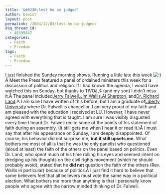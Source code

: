 ```yaml
---
title: '&#8230;lest he be judged'
author: bsoist
layout: post
permalink: /2004/12/03/lest-he-be-judged/
dsq_thread_id:
  - 48595847
categories:
  - Faith
  - Freedom
tags:
  - Faith
  - Freedom
---
```

I just finished the Sunday morning shows. Running a little late this week <img src='http://archive.whsjr.soistmann.com/oped/wp-includes/images/smilies/icon_smile.gif' alt=':)' class='wp-smiley' /> Â Meet the Press featured a panel of ordained ministers this week for a discussion of politics and religion. If I had known the agenda, I would have watched this on Sunday, but thanks to TiVOâ„¢ (and my son) I didn&#8217;t miss it.Â The panel included[Jerry Falwell][1],[Jim Wallis][2],[Al Sharpton][3], and[Dr. Richard Land][4].Â I am sure I have written of this before, but I am a graduate of[Liberty University][5] where Dr. Falwell is chancellor. I am very proud of my faith and am pleased with the education I received at LU. However, I have never agreed with everything that is taught. I am sure I was visibly disgusted every time I heard Dr. Falwell recite some of the points of his statement of faith during an assembly. (It still gets me when I hear it or read it.)Â I must say that after his appearance on Sunday, I am deeply disappointed. Of course, his behavior did not surprise me, **but it still upsets me.** What bothers me most of all is that he was the only panelist who questioned (aloud at least) the faith of the others on the panel based on politics. Even Dr. Land, who spent much of his time rolling his eyes and seemed intent on dredging up his thoughts on the civil rights movement (which he should probably avoid), stated that he **did not** question the faith of the others (Rev. Wallis in particular) because of politics.Â I just find it hard to believe that some believers feel that all believers must vote the same way in a political election. What bothers me more than anything is that I personally know people who agree with the narrow minded thinking of Dr. Falwell.

 [1]: http://www.falwell.com/
 [2]: http://www.sojo.net/
 [3]: http://google.com/search?q=al+sharpton
 [4]: http://google.com/search?q=dr+richard+land
 [5]: http://liberty.edu/